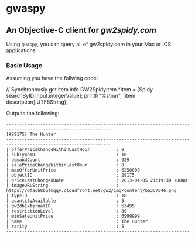 # gwaspy
## An Objective-C client for *gw2spidy.com*

Using `gwaspy`, you can query all of gw2spidy.com in your Mac or iOS applications.

### Basic Usage

Assuming you have the follwing code:

  // Synchronously get item info
    GW2SpidyItem *item = [Spidy searchByID:input.integerValue];
    printf("%s\n\n", [item description].UTF8String);

Outputs the following:

	--------------------------------------------------------------------------------------------------------------
	[#29175] The Hunter
	--------------------------------------------------------------------------------------------------------------
	| offerPriceChangeWithinLastHour          : 0
	| subTypeID                               : 10
	| demandCount                             : 929
	| salePriceChangeWithinLastHour           : 0
	| maxOfferUnitPrice                       : 6250000
	| objectID                                : 29175
	| priceLastChangedDate                    : 2013-04-05 21:19:30 +0000
	| imageURLString                          : https://dfach8bufmqqv.cloudfront.net/gw2/img/content/ba3c7546.png
	| typeID                                  : 18
	| quantityAvailable                       : 5
	| gw2dbExternalID                         : 63495
	| restrictionLevel                        : 80
	| minSaleUnitPrice                        : 6999999
	| name                                    : The Hunter
	| rarity                                  : 5
	--------------------------------------------------------------------------------------------------------------
